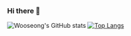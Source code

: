 ### Hi there 👋

<!--
**dntjd1097/dntjd1097** is a ✨ _special_ ✨ repository because its `README.md` (this file) appears on your GitHub profile.

Here are some ideas to get you started:

- 🔭 I’m currently working on ...
- 🌱 I’m currently learning ...
- 👯 I’m looking to collaborate on ...
- 🤔 I’m looking for help with ...
- 💬 Ask me about ...
- 📫 How to reach me: ...
- 😄 Pronouns: ...
- ⚡ Fun fact: ...
-->
![Wooseong's GitHub stats](https://github-readme-stats.vercel.app/api?username=dntjd1097&show_icons=true&theme=dracula)
[![Top Langs](https://github-readme-stats.vercel.app/api/top-langs/?username=dntjd1097&layout=pie)](https://github.com/anuraghazra/github-readme-stats)

